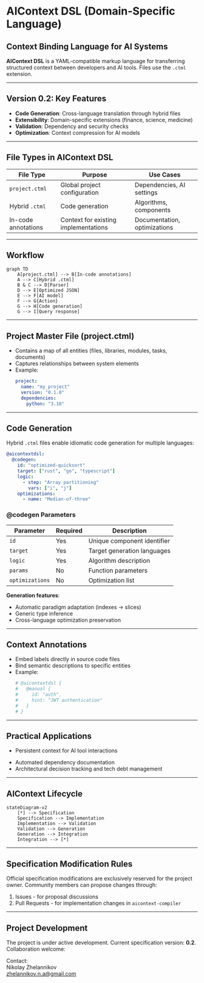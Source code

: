 # AIContext DSL (Domain-Specific Language)  
## Context Binding Language for AI Systems  

**AIContext DSL** is a YAML-compatible markup language for transferring structured context between developers and AI tools. Files use the `.ctml` extension.  

---

## Version 0.2: Key Features  
- **Code Generation**: Cross-language translation through hybrid files  
- **Extensibility**: Domain-specific extensions (finance, science, medicine)  
- **Validation**: Dependency and security checks  
- **Optimization**: Context compression for AI models  

---

## File Types in AIContext DSL  

| File Type          | Purpose                          | Use Cases              |  
|--------------------|----------------------------------|------------------------|  
| `project.ctml`     | Global project configuration     | Dependencies, AI settings |  
| Hybrid `.ctml`     | Code generation                  | Algorithms, components   |  
| In-code annotations| Context for existing implementations | Documentation, optimizations |  

---

## Workflow  
```mermaid  
graph TD  
    A[project.ctml] --> B[In-code annotations]  
    A --> C[Hybrid .ctml]  
    B & C --> D[Parser]  
    D --> E[Optimized JSON]  
    E --> F[AI model]  
    F --> G{Action}  
    G --> H[Code generation]  
    G --> I[Query response]  
```  

---

## Project Master File (project.ctml)  
* Contains a map of all entities (files, libraries, modules, tasks, documents)  
* Captures relationships between system elements  
* Example:  
  ```yaml  
  project:  
    name: "my_project"  
    version: "0.1.0"  
    dependencies:  
      python: "3.10"  
  ```  

---

## Code Generation  
Hybrid `.ctml` files enable idiomatic code generation for multiple languages:  

```yaml  
@aicontextdsl:  
  @codegen:  
    id: "optimized-quicksort"  
    target: ["rust", "go", "typescript"]  
    logic:  
      - step: "Array partitioning"  
        vars: ["i", "j"]  
    optimizations:  
      - name: "Median-of-three"  
```  

### @codegen Parameters  
| Parameter      | Required | Description                   |  
|----------------|----------|-------------------------------|  
| `id`           | Yes      | Unique component identifier   |  
| `target`       | Yes      | Target generation languages   |  
| `logic`        | Yes      | Algorithm description         |  
| `params`       | No       | Function parameters           |  
| `optimizations`| No       | Optimization list             |  

**Generation features**:  
- Automatic paradigm adaptation (indexes → slices)  
- Generic type inference  
- Cross-language optimization preservation  

---

## Context Annotations  
* Embed labels directly in source code files  
* Bind semantic descriptions to specific entities  
* Example:  
  ```python  
  # @aicontextdsl {  
  #   @manual {   
  #     id: "auth",  
  #     hint: "JWT authentication"   
  #   }  
  # }  
  ```  

---

## Practical Applications  
* Persistent context for AI tool interactions  
- Automated dependency documentation  
- Architectural decision tracking and tech debt management  

---

## AIContext Lifecycle  
```mermaid  
stateDiagram-v2  
    [*] --> Specification  
    Specification --> Implementation  
    Implementation --> Validation  
    Validation --> Generation  
    Generation --> Integration  
    Integration --> [*]  
```  

---

## Specification Modification Rules  
Official specification modifications are exclusively reserved for the project owner. Community members can propose changes through:  
1. Issues - for proposal discussions  
2. Pull Requests - for implementation changes in `aicontext-compiler`  

---

## Project Development  
The project is under active development. Current specification version: **0.2**. Collaboration welcome:  

Contact:  
Nikolay Zhelannikov  
zhelannikov.n.a@gmail.com